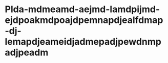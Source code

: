 # Plda-mdmeamd-aejmd-lamdpijmd-ejdpoakmdpoajdpemnapdjealfdmap-dj-lemapdjeameidjadmepadjpewdnmpadjpeadm